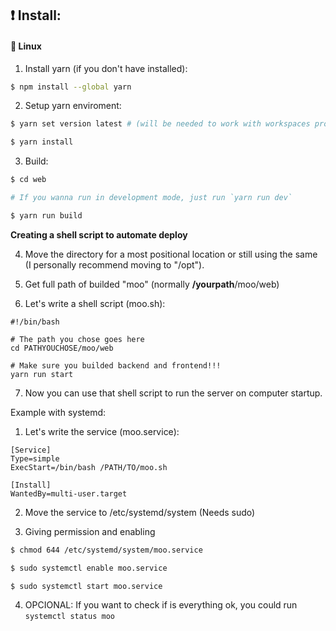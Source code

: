 ## ❗️ Install:

#### 🐧 Linux
1. Install yarn (if you don't have installed):
```bash
$ npm install --global yarn
```

2. Setup yarn enviroment:
```bash
$ yarn set version latest # (will be needed to work with workspaces properly)

$ yarn install
```

3. Build:
```bash
$ cd web

# If you wanna run in development mode, just run `yarn run dev`

$ yarn run build
```

**Creating a shell script to automate deploy**

4. Move the directory for a most positional location or still using the same (I personally recommend moving to "/opt").

5. Get full path of builded "moo" (normally **/yourpath**/moo/web)

6. Let's write a shell script (moo.sh):
```
#!/bin/bash

# The path you chose goes here
cd PATHYOUCHOSE/moo/web

# Make sure you builded backend and frontend!!!
yarn run start
```

7. Now you can use that shell script to run the server on computer startup.

Example with systemd:

1. Let's write the service (moo.service):
```
[Service]
Type=simple
ExecStart=/bin/bash /PATH/TO/moo.sh

[Install]
WantedBy=multi-user.target
```

2. Move the service to /etc/systemd/system (Needs sudo)

3. Giving permission and enabling
```sh
$ chmod 644 /etc/systemd/system/moo.service

$ sudo systemctl enable moo.service

$ sudo systemctl start moo.service
```

4. OPCIONAL: If you want to check if is everything ok, you could run `systemctl status moo`
